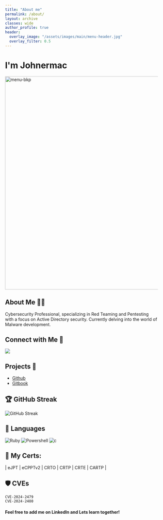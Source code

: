 ```yaml
---
title: "About me"
permalink: /about/
layout: archive
classes: wide
author_profile: true
header:  
  overlay_image: "/assets/images/main/menu-header.jpg"
  overlay_filter: 0.5
---
```


# I'm Johnermac 

<img src="https://github.com/Johnermac/Johnermac/assets/115858996/f8e4b684-379b-4b2d-a671-6ebaca75adf4" alt="menu-bkp" width="700">

## About Me 🕵️‍♂️
Cybersecurity Professional, specializing in Red Teaming and Pentesting with a focus on Active Directory security. Currently delving into the world of Malware development.

## Connect with Me 🤝
<a href="https://www.linkedin.com/in/joao-gabriel-6520aa215/" target="_blank"><img src="https://img.shields.io/badge/-LinkedIn-%230077B5?style=for-the-badge&logo=linkedin&logoColor=white" target="_blank"></a> 

## Projects 🚀
- [Github](https://johnermac.github.io)
- [Gitbook](https://johnermac.gitbook.io)
 
## 🏆 GitHub Streak
![GitHub Streak](https://github-readme-streak-stats.herokuapp.com/?user=Johnermac&theme=radical)

## 🚀 Languages
![Ruby](https://img.shields.io/badge/-Ruby-red?style=flat-square&logo=ruby&logoColor=white)
![Powershell](https://img.shields.io/badge/-Powershell-blue?style=flat-square&logo=powershell&logoColor=white)
![c](https://img.shields.io/badge/-C-blue?style=flat-square&logo=c&logoColor=white)

## 🚀 My Certs: 

| eJPT  | eCPPTv2 | CRTO | CRTP | CRTE | CARTP |
 
## 🛡️ CVEs
    CVE-2024-2479
    CVE-2024-2480


#### Feel free to add me on LinkedIn and Lets learn together!



